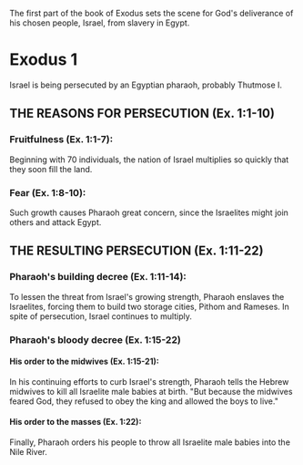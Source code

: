 The first part of the book of Exodus sets the scene for God\'s
deliverance of his chosen people, Israel, from slavery in Egypt.

Exodus 1 
========

Israel is being persecuted by an Egyptian pharaoh, probably Thutmose I.

THE REASONS FOR PERSECUTION (Ex. 1:1-10) 
----------------------------------------

### Fruitfulness (Ex. 1:1-7): 

Beginning with 70 individuals, the nation of Israel multiplies so
quickly that they soon fill the land.

### Fear (Ex. 1:8-10): 

Such growth causes Pharaoh great concern, since the Israelites might
join others and attack Egypt.

THE RESULTING PERSECUTION (Ex. 1:11-22) 
---------------------------------------

### Pharaoh\'s building decree (Ex. 1:11-14): 

To lessen the threat from Israel\'s growing strength, Pharaoh enslaves
the Israelites, forcing them to build two storage cities, Pithom and
Rameses. In spite of persecution, Israel continues to multiply.

### Pharaoh\'s bloody decree (Ex. 1:15-22) 

#### His order to the midwives (Ex. 1:15-21): 

In his continuing efforts to curb Israel\'s strength, Pharaoh tells the
Hebrew midwives to kill all Israelite male babies at birth. \"But
because the midwives feared God, they refused to obey the king and
allowed the boys to live.\"

#### His order to the masses (Ex. 1:22): 

Finally, Pharaoh orders his people to throw all Israelite male babies
into the Nile River.
